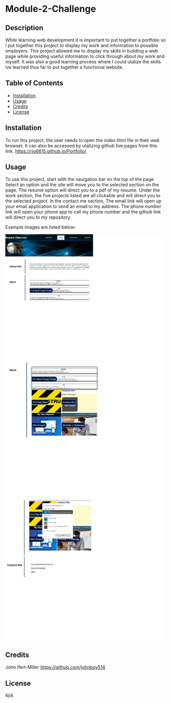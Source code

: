 # Module-2-Challenge

## Description

While learning web development it is important to put together a portfolio so
I put together this project to display my work and information to possible employers.
This project allowed me to display my skills in building a web page while providing useful
information to click through about my work and myself. It was also a good learning process
where I could utalize the skills ive learned thus far to put together a functional website.

## Table of Contents

- [Installation](#installation)
- [Usage](#usage)
- [Credits](#credits)
- [License](#license)

## Installation

To run this project, the user needs to open the index.html file in their web browser. It can also be
accessed by utalizing github live pages from this link. https://rjo6615.github.io/Portfolio/

## Usage

To use this project, start with the navigation bar on the top of the page. Select an option and the site
will move you to the selected section on the page. The resume option will direct you to a pdf of my resume.
Under the work section, the five projects listed are all clickable and will direct you to the selected project.
In the contact me section, The email link will open up your email application to send an email to my address. 
The phone number link will open your phone app to call my phone number and the github link will direct you
to my repository.

Example images are listed below:

![Nav bar](assets/images/example-image1.jpg)
![Work section](assets/images/example-image2.jpg)
![Email example](assets/images/example-image3.jpg)

## Credits

John Ifert-Miller
https://github.com/johnboy514

## License

N/A
